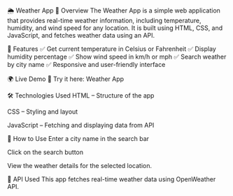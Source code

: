 🌦 Weather App
📌 Overview
The Weather App is a simple web application that provides real-time weather information, including temperature, humidity, and wind speed for any location. It is built using HTML, CSS, and JavaScript, and fetches weather data using an API.

🎯 Features
✅ Get current temperature in Celsius or Fahrenheit
✅ Display humidity percentage
✅ Show wind speed in km/h or mph
✅ Search weather by city name
✅ Responsive and user-friendly interface

🌍 Live Demo
🔗 Try it here: Weather App

🛠 Technologies Used
HTML – Structure of the app

CSS – Styling and layout

JavaScript – Fetching and displaying data from API

🚀 How to Use
Enter a city name in the search bar

Click on the search button

View the weather details for the selected location.

📌 API Used
This app fetches real-time weather data using OpenWeather API.
